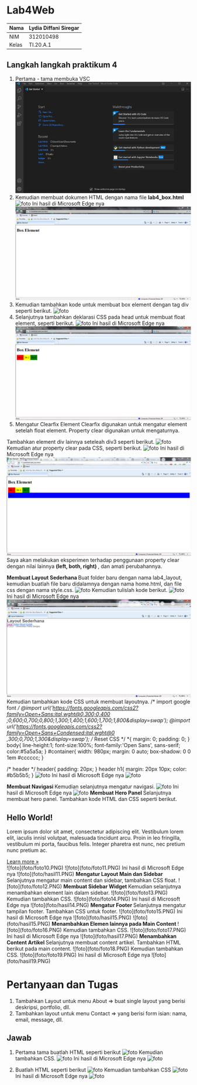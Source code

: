 # Lab4Web
| Nama      | Lydia Diffani Siregar |
| ----------- | ----------- |
| NIM     | 312010498       |
| Kelas   | TI.20.A.1        |

## Langkah langkah praktikum 4
1. Pertama - tama membuka VSC 
![foto](foto/awalan.PNG)
2. Kemudian membuat dokumen HTML dengan nama file <strong> lab4_box.html </strong>
![foto](foto/foto1.PNG)
Ini hasil di Microsoft Edge nya
![foto](foto/hasil1.PNG)
3. Kemudian tambahkan kode untuk membuat box element dengan tag div seperti berikut.
![foto](foto/foto2.PNG)
4. Selanjutnya tambahkan deklarasi CSS pada head untuk membuat float element, seperti berikut.
![foto](foto/foto3.PNG)
Ini hasil di Microsoft Edge nya
![foto](foto/hasil3.PNG)
5. Mengatur Clearfix Element
Clearfix digunakan untuk mengatur element setelah float element. Property clear digunakan untuk mengaturnya.

Tambahkan element div lainnya seteleah div3 seperti berikut.
![foto](foto/foto4.PNG)
Kemudian atur property clear pada CSS, seperti berikut.
![foto](foto/foto5.PNG)
Ini hasil di Microsoft Edge nya
![foto](foto/hasil5.PNG)
Saya akan melakukan eksperimen terhadap penggunaan property clear dengan nilai lainnya <strong> (left, both, right) </strong>, dan amati perubahannya.

<strong> Membuat Layout Sederhana </strong>
Buat folder baru dengan nama lab4_layout, kemudian buatlah file baru didalamnya dengan nama home.html, dan file css dengan nama style.css.
![foto](foto/foto6.PNG)
Kemudian tulislah kode berikut.
![foto](foto/foto7.PNG)
Ini hasil di Microsoft Edge nya
![foto](foto/hasil67.PNG)
Kemudian tambahkan kode CSS untuk membuat layoutnya.
/* import google font */
@import
url('https://fonts.googleapis.com/css2?family=Open+Sans:ital,wght@0,300;0,400 ;0,600;0,700;0,800;1,300;1,400;1,600;1,700;1,800&display=swap');
@import url('https://fonts.googleapis.com/css2?family=Open+Sans+Condensed:ital,wght@0 ,300;0,700;1,300&display=swap');
/* Reset CSS */
*{
	margin: 0;
	padding: 0; 
}
body{ 
	line-height:1;
	font-size:100%;
	font-family:'Open Sans', sans-serif; 
	color:#5a5a5a;
}
#container{
    width: 980px;
    margin: 0 auto;
	box-shadow: 0 0 1em #cccccc; 
}

/* header */
header{
    padding: 20px;
}
header h1{
    margin: 20px 10px;
    color: #b5b5b5;
}
![foto](foto/foto8.PNG)
Ini hasil di Microsoft Edge nya
![foto](foto/hasil8.PNG)

<strong> Membuat Navigasi </strong>
Kemudian selanjutnya mengatur navigasi.
![foto](foto/foto9.PNG)
Ini hasil di Microsoft Edge nya
![foto](foto/hasil9.PNG)
<strong> Membuat Hero Panel </strong>
Selanjutnya membuat hero panel. Tambahkan kode HTML dan CSS seperti berikut.
<section id="hero">
			<h1>Hello World!</h1>
			<p>Lorem ipsum dolor sit amet, consectetur adipiscing elit. Vestibulum lorem elit, iaculis innisl volutpat, malesuada tincidunt arcu. Proin in leo fringilla, vestibulum mi porta, faucibus felis. Integer pharetra est nunc, nec pretium nunc pretium ac.</p>
			<a href="home.html" class="btn btn-large">Learn more &raquo;</a>
</section> 
![foto](foto/foto10.PNG)
![foto](foto/foto11.PNG)
Ini hasil di Microsoft Edge nya
![foto](foto/hasil11.PNG)
<strong> Mengatur Layout Main dan Sidebar</strong>
Selanjutnya mengatur main content dan sidebar, tambahkan CSS float.
![foto](foto/foto12.PNG)
<strong> Membuat Sidebar Widget </strong>
Kemudian selanjutnya menambahkan element lain dalam sidebar.
![foto](foto/foto13.PNG)
Kemudian tambahkan CSS.
![foto](foto/foto14.PNG)
Ini hasil di Microsoft Edge nya
![foto](foto/hasil14.PNG)
<strong > Mengatur Footer </strong>
Selanjutnya mengatur tampilan footer. Tambahkan CSS untuk footer.
![foto](foto/foto15.PNG)
Ini hasil di Microsoft Edge nya
![foto](foto/hasil15.PNG)
![foto](foto/hasil15.PNG)
<strong> Menambahkan Elemen lainnya pada Main Content </strong>
![foto](foto/foto16.PNG)
Kemudian tambahkan CSS.
![foto](foto/foto17.PNG)
Ini hasil di Microsoft Edge nya
![foto](foto/hasil17.PNG)
<strong> Menambahkan Content Artikel </strong>
Selanjutnya membuat content artikel. Tambahkan HTML berikut pada main content.
![foto](foto/foto18.PNG)
Kemudian tambahkan CSS.
![foto](foto/foto19.PNG)
Ini hasil di Microsoft Edge nya
![foto](foto/hasil19.PNG)

# Pertanyaan dan Tugas
1. Tambahkan Layout untuk menu About => buat single layout yang berisi deskripsi, portfolio, dll.
2. Tambahkan layout untuk menu Contact => yang berisi form isian: nama, email, message, dll.

## Jawab
1. Pertama tama buatlah HTML seperti berikut
![foto](foto/jawaban1.PNG)
Kemudian tambahkan CSS.
![foto](foto/jawaban2.PNG)
Ini hasil di Microsoft Edge nya
![foto](foto/hasiljawaban1.PNG)

2. Buatlah HTML seperti berikut
![foto](foto/jawaban3.PNG)
Kemuadian tambahkan CSS
![foto](foto/jawaban4.PNG)
Ini hasil di Microsoft Edge nya
![foto](foto/hasiljawaban2.PNG)
